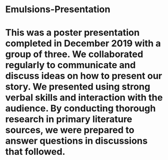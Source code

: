 # Emulsions-Presentation
# This was a poster presentation completed in December 2019 with a group of three. We collaborated regularly to communicate and discuss ideas on how to present our story. We presented using strong verbal skills and interaction with the audience. By conducting thorough research in primary literature sources, we were prepared to answer questions in discussions that followed.
